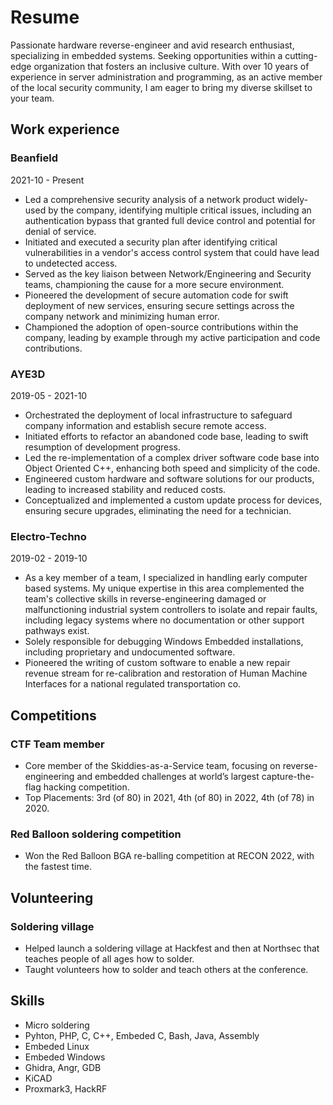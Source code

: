 # Resume
Passionate hardware reverse-engineer and avid research enthusiast, specializing in embedded systems. Seeking opportunities within a cutting-edge organization that fosters an inclusive culture. With over 10 years of experience in server administration and programming, as an active member of the local security community, I am eager to bring my diverse skillset to your team.

## Work experience

### Beanfield
2021-10 - Present
- Led a comprehensive security analysis of a network product widely-used by the company, identifying multiple critical issues, including an authentication bypass that granted full device control and potential for denial of service.
- Initiated and executed a security plan after identifying critical vulnerabilities in a vendor's access control system that could have lead to undetected access.
- Served as the key liaison between Network/Engineering and Security teams, championing the cause for a more secure environment.
- Pioneered the development of secure automation code for swift deployment of new services, ensuring secure settings across the company network and minimizing human error.
- Championed the adoption of open-source contributions within the company, leading by example through my active participation and code contributions.

### AYE3D
2019-05 - 2021-10
- Orchestrated the deployment of local infrastructure to safeguard company information and establish secure remote access.
- Initiated efforts to refactor an abandoned code base, leading to swift resumption of development progress.
- Led the re-implementation of a complex driver software code base into Object Oriented C++, enhancing both speed and simplicity of the code.
- Engineered custom hardware and software solutions for our products, leading to increased stability and reduced costs.
- Conceptualized and implemented a custom update process for devices, ensuring secure upgrades, eliminating the need for a technician.

### Electro-Techno
2019-02 - 2019-10
- As a key member of a team, I specialized in handling early computer based systems. My unique expertise in this area complemented the team's collective skills in reverse-engineering damaged or malfunctioning industrial system controllers to isolate and repair faults, including legacy systems where no documentation or other support pathways exist.
- Solely responsible for debugging Windows Embedded installations, including proprietary and undocumented software.
- Pioneered the writing of custom software to enable a new repair revenue stream for re-calibration and restoration of Human Machine Interfaces for a national regulated transportation co.

## Competitions

### CTF Team member
- Core member of the Skiddies-as-a-Service team, focusing on reverse-engineering and embedded challenges at world’s largest capture-the-flag hacking competition.
- Top Placements: 3rd (of 80) in 2021, 4th (of 80) in 2022, 4th (of 78) in 2020.

### Red Balloon soldering competition
- Won the Red Balloon BGA re-balling competition at RECON 2022, with the fastest time.

## Volunteering

### Soldering village
- Helped launch a soldering village at Hackfest and then at Northsec that teaches people of all ages how to solder.
- Taught volunteers how to solder and teach others at the conference.

## Skills
- Micro soldering
- Pyhton, PHP, C, C++, Embeded C, Bash, Java, Assembly
- Embeded Linux
- Embeded Windows
- Ghidra, Angr, GDB
- KiCAD
- Proxmark3, HackRF
